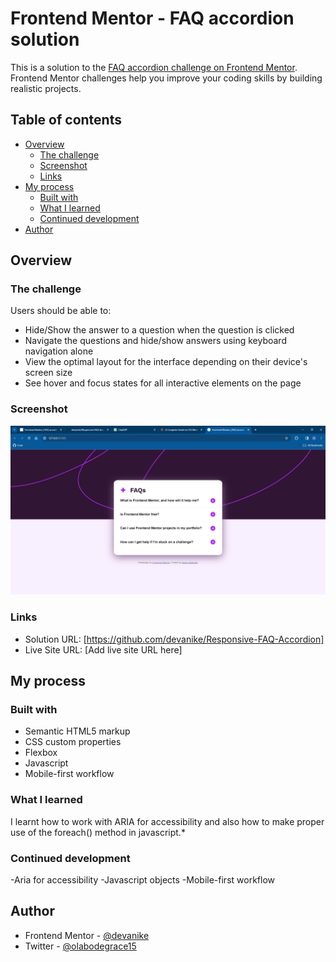 # Frontend Mentor - FAQ accordion solution

This is a solution to the [FAQ accordion challenge on Frontend Mentor](https://www.frontendmentor.io/challenges/faq-accordion-wyfFdeBwBz). Frontend Mentor challenges help you improve your coding skills by building realistic projects. 

## Table of contents

- [Overview](#overview)
  - [The challenge](#the-challenge)
  - [Screenshot](#screenshot)
  - [Links](#links)
- [My process](#my-process)
  - [Built with](#built-with)
  - [What I learned](#what-i-learned)
  - [Continued development](#continued-development)
- [Author](#author)

## Overview

### The challenge

Users should be able to:

- Hide/Show the answer to a question when the question is clicked
- Navigate the questions and hide/show answers using keyboard navigation alone
- View the optimal layout for the interface depending on their device's screen size
- See hover and focus states for all interactive elements on the page

### Screenshot

![](./assets/images/Frontend%20Mentor%20_%20FAQ%20accordion%20-%20Google%20Chrome%201_18_2024%203_45_44%20PM.png)

### Links

- Solution URL: [https://github.com/devanike/Responsive-FAQ-Accordion]
- Live Site URL: [Add live site URL here]

## My process

### Built with

- Semantic HTML5 markup
- CSS custom properties
- Flexbox
- Javascript
- Mobile-first workflow


### What I learned

I learnt how to work with ARIA for accessibility and also how to make proper use of the foreach() method in javascript.*

### Continued development

-Aria for accessibility
-Javascript objects
-Mobile-first workflow

## Author

- Frontend Mentor - [@devanike](https://www.frontendmentor.io/profile/devanike)
- Twitter - [@olabodegrace15](https://www.twitter.com/olabodegrace15)

